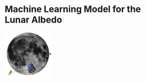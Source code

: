 # Machine Learning Model for the Lunar Albedo

<img align="left" src="https://github.com/AkhileshThite/Planetary-Albedo/blob/main/Moon/data/Lunar.png" width="150" height="150"></img>
